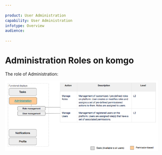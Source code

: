 ```yaml
---

product: User Administration
capability: User Administration
infotype: Overview
audience: 

---
```

# Administration Roles on komgo

The role of Administration:

![](/assets/user_manual_3.png)

